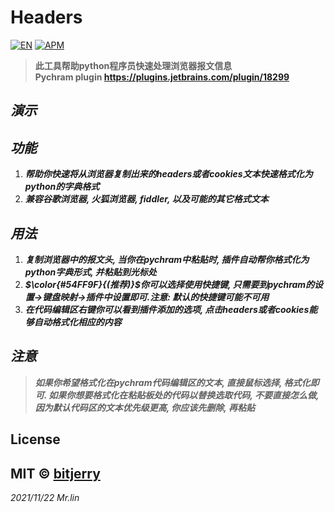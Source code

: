 # Headers

[![EN](https://img.shields.io/badge/Language-English-blue)](https://github.com/bitjerry/Headers/blob/main/README.md)
[![APM](https://img.shields.io/badge/license-MIT-2345.svg)](https://github.com/bitjerry/base)
>**此工具帮助python程序员快速处理浏览器报文信息<br>
Pychram plugin https://plugins.jetbrains.com/plugin/18299**

## _演示_

## _功能_

1. ***帮助你快速将从浏览器复制出来的headers或者cookies文本快速格式化为python的字典格式***
2. ***兼容谷歌浏览器, 火狐浏览器, fiddler, 以及可能的其它格式文本***

## _用法_

1. ***复制浏览器中的报文头, 当你在pychram中粘贴时, 插件自动帮你格式化为python字典形式, 并粘贴到光标处***
2. ***$\color{#54FF9F}{(推荐)}$你可以选择使用快捷键, 只需要到pychram的设置->键盘映射->插件中设置即可.注意: 默认的快捷键可能不可用***
3. ***在代码编辑区右键你可以看到插件添加的选项, 点击headers或者cookies能够自动格式化相应的内容***

## _注意_

>***如果你希望格式化在pychram代码编辑区的文本, 直接鼠标选择, 格式化即可. 如果你想要格式化在粘贴板处的代码以替换选取代码, 不要直接怎么做, 因为默认代码区的文本优先级更高, 你应该先删除, 再粘贴***

## License
MIT © [bitjerry](https://github.com/bitjerry/base/blob/main/LICENSE)
----------
*2021/11/22*
*Mr.lin*
